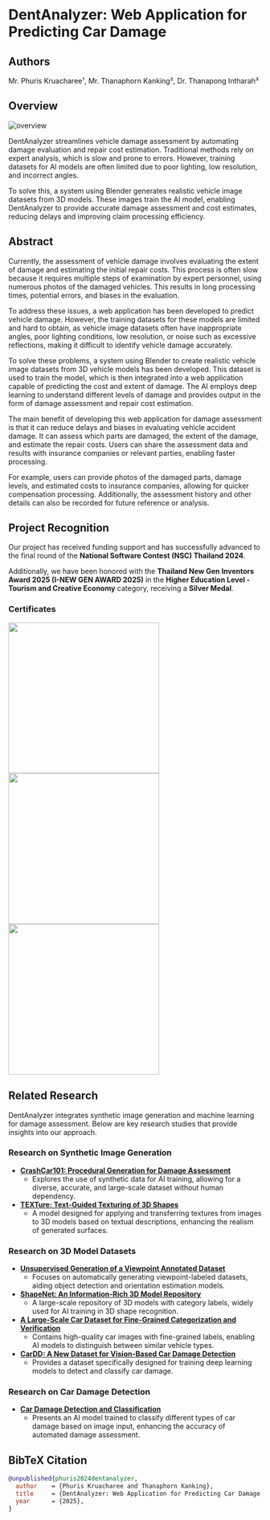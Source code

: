 # DentAnalyzer: Web Application for Predicting Car Damage

## Authors
Mr. Phuris Kruacharee¹, Mr. Thanaphorn Kanking², Dr. Thanapong Intharah³

## Overview

![overview](https://github.com/user-attachments/assets/2b4abf3a-7545-408d-a55c-005a28e9d251)

DentAnalyzer streamlines vehicle damage assessment by automating damage evaluation and repair cost estimation. Traditional methods rely on expert analysis, which is slow and prone to errors. However, training datasets for AI models are often limited due to poor lighting, low resolution, and incorrect angles. 

To solve this, a system using Blender generates realistic vehicle image datasets from 3D models. These images train the AI model, enabling DentAnalyzer to provide accurate damage assessment and cost estimates, reducing delays and improving claim processing efficiency.

## Abstract
Currently, the assessment of vehicle damage involves evaluating the extent of damage and estimating the initial repair costs. This process is often slow because it requires multiple steps of examination by expert personnel, using numerous photos of the damaged vehicles. This results in long processing times, potential errors, and biases in the evaluation.

To address these issues, a web application has been developed to predict vehicle damage. However, the training datasets for these models are limited and hard to obtain, as vehicle image datasets often have inappropriate angles, poor lighting conditions, low resolution, or noise such as excessive reflections, making it difficult to identify vehicle damage accurately.

To solve these problems, a system using Blender to create realistic vehicle image datasets from 3D vehicle models has been developed. This dataset is used to train the model, which is then integrated into a web application capable of predicting the cost and extent of damage. The AI employs deep learning to understand different levels of damage and provides output in the form of damage assessment and repair cost estimation.

The main benefit of developing this web application for damage assessment is that it can reduce delays and biases in evaluating vehicle accident damage. It can assess which parts are damaged, the extent of the damage, and estimate the repair costs. Users can share the assessment data and results with insurance companies or relevant parties, enabling faster processing.

For example, users can provide photos of the damaged parts, damage levels, and estimated costs to insurance companies, allowing for quicker compensation processing. Additionally, the assessment history and other details can also be recorded for future reference or analysis.

## Project Recognition
Our project has received funding support and has successfully advanced to the final round of the **National Software Contest (NSC) Thailand 2024**.

Additionally, we have been honored with the **Thailand New Gen Inventors Award 2025 (I-NEW GEN AWARD 2025)** in the **Higher Education Level - Tourism and Creative Economy** category, receiving a **Silver Medal**.

### Certificates
<img src="https://github.com/user-attachments/assets/0035f5b8-3d66-4566-be2f-62e4a129383c" width="300">

<img src="https://github.com/user-attachments/assets/ff8405a0-185c-41e6-b101-9a0dd7445830" width="300">

<img src="https://github.com/user-attachments/assets/eeb4fe4a-098f-42be-ab83-a2b66346db85" width="300">


## Related Research
DentAnalyzer integrates synthetic image generation and machine learning for damage assessment. Below are key research studies that provide insights into our approach.

### Research on Synthetic Image Generation
- **[CrashCar101: Procedural Generation for Damage Assessment](https://example.com)**
  - Explores the use of synthetic data for AI training, allowing for a diverse, accurate, and large-scale dataset without human dependency.
- **[TEXTure: Text-Guided Texturing of 3D Shapes](https://example.com)**
  - A model designed for applying and transferring textures from images to 3D models based on textual descriptions, enhancing the realism of generated surfaces.

### Research on 3D Model Datasets
- **[Unsupervised Generation of a Viewpoint Annotated Dataset](https://example.com)**
  - Focuses on automatically generating viewpoint-labeled datasets, aiding object detection and orientation estimation models.
- **[ShapeNet: An Information-Rich 3D Model Repository](https://example.com)**
  - A large-scale repository of 3D models with category labels, widely used for AI training in 3D shape recognition.
- **[A Large-Scale Car Dataset for Fine-Grained Categorization and Verification](https://example.com)**
  - Contains high-quality car images with fine-grained labels, enabling AI models to distinguish between similar vehicle types.
- **[CarDD: A New Dataset for Vision-Based Car Damage Detection](https://example.com)**
  - Provides a dataset specifically designed for training deep learning models to detect and classify car damage.

### Research on Car Damage Detection
- **[Car Damage Detection and Classification](https://example.com)**
  - Presents an AI model trained to classify different types of car damage based on image input, enhancing the accuracy of automated damage assessment.

## BibTeX Citation
```bibtex
@unpublished{phuris2024dentanalyzer,
  author    = {Phuris Kruacharee and Thanaphorn Kanking},
  title     = {DentAnalyzer: Web Application for Predicting Car Damage from a Single Image and Generating Realistic Car Images for AI Training},
  year      = {2025},
}
```

